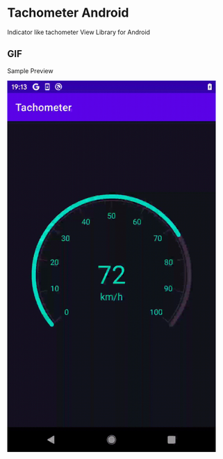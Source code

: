 # Tachometer Android
Indicator like tachometer View Library for Android

## GIF

Sample Preview

<img src="https://github.com/Naaatan/Tachometer/blob/master/image/demo.gif" width="480"/>